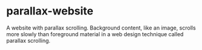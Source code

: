 # parallax-website
A website with parallax scrolling. Background content, like an image, scrolls more slowly than foreground material in a web design technique called parallax scrolling.
